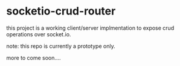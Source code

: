 # socketio-crud-router

this project is a working client/server implmentation to expose crud operations over socket.io.

note: this repo is currently a prototype only.

more to come soon....
